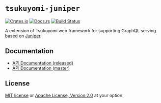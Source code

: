 # `tsukuyomi-juniper`

[![Crates.io](https://img.shields.io/crates/v/tsukuyomi-juniper.svg)](https://crates.io/crates/tsukuyomi-juniper)
[![Docs.rs](https://docs.rs/tsukuyomi-juniper/badge.svg)](https://docs.rs/tsukuyomi-juniper)
[![Build Status](https://travis-ci.org/tsukuyomi-rs/tsukuyomi-juniper.svg?branch=master)](https://travis-ci.org/tsukuyomi-rs/tsukuyomi-juniper)

A extension of Tsukuyomi web framework for supporting GraphQL serving based on [Juniper][juniper].

[juniper]: https://github.com/graphql-rust/juniper

## Documentation

* [API Documentation (released)](https://docs.rs/tsukuyomi-juniper/0.1)
* [API Documentation (master)](https://tsukuyomi-rs.github.io/tsukuyomi-juniper/tsukuyomi_juniper/index.html)

## License
[MIT license](LICENSE-MIT) or [Apache License, Version 2.0](LICENSE-APACHE) at your option.

